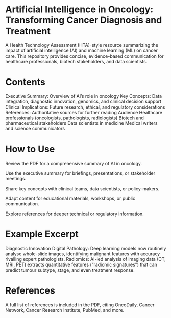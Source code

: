 # Artificial Intelligence in Oncology: Transforming Cancer Diagnosis and Treatment

A Health Technology Assessment (HTA)-style resource summarizing the impact of artificial intelligence (AI) and machine learning (ML) on cancer care. This repository provides concise, evidence-based communication for healthcare professionals, biotech stakeholders, and data scientists.
# Contents
Executive Summary: Overview of AI’s role in oncology
Key Concepts: Data integration, diagnostic innovation, genomics, and clinical decision support
Clinical Implications: Future research, ethical, and regulatory considerations
References: Authoritative sources for further reading
Audience
Healthcare professionals (oncologists, pathologists, radiologists)
Biotech and pharmaceutical stakeholders
Data scientists in medicine
Medical writers and science communicators

# How to Use
Review the PDF for a comprehensive summary of AI in oncology.

Use the executive summary for briefings, presentations, or stakeholder meetings.

Share key concepts with clinical teams, data scientists, or policy-makers.

Adapt content for educational materials, workshops, or public communication.

Explore references for deeper technical or regulatory information.
# Example Excerpt
Diagnostic Innovation
Digital Pathology: Deep learning models now routinely analyse whole-slide images, identifying malignant features with accuracy rivalling expert pathologists.
Radiomics: AI-led analysis of imaging data (CT, MRI, PET) extracts quantitative features (“radiomic signatures”) that can predict tumour subtype, stage, and even treatment response.
# References
A full list of references is included in the PDF, citing OncoDaily, Cancer Network, Cancer Research Institute, PubMed, and more.
